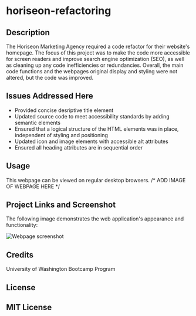 # horiseon-refactoring

 
## Description
 
The Horiseon Marketing Agency required a code refactor for their website's homepage. The focus of this project was to make the code more accessible for screen readers and improve search engine optimization (SEO), as well as cleaning up any code inefficiencies or redundancies. Overall, the main code functions and the webpages original display and styling were not altered, but the code was improved. 
 
 
## Issues Addressed Here

* Provided concise desriptive title element
* Updated source code to meet accessibility standards by adding semantic elements
* Ensured that a logical structure of the HTML elements was in place, independent of styling and positioning
* Updated icon and image elements with accessible alt attributes
* Ensured all heading attributes are in sequential order

 
## Usage

This webpage can be viewed on regular desktop browsers. 
/* ADD IMAGE OF WEBPAGE HERE */

## Project Links and Screenshot
 The following image demonstrates the web application's appearance and functionality:

![Webpage screenshot](./assets/Screenshot.png)





 
## Credits
University of Washington Bootcamp Program

 
## License
 
MIT License
---
 